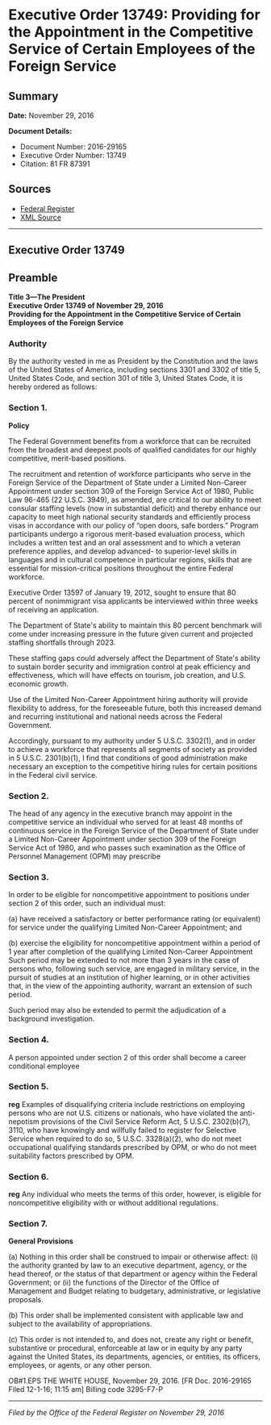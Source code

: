# Executive Order 13749: Providing for the Appointment in the Competitive Service of Certain Employees of the Foreign Service

## Summary

**Date:** November 29, 2016

**Document Details:**
- Document Number: 2016-29165
- Executive Order Number: 13749
- Citation: 81 FR 87391

## Sources
- [Federal Register](https://www.federalregister.gov/documents/2016/12/02/2016-29165/providing-for-the-appointment-in-the-competitive-service-of-certain-employees-of-the-foreign-service)
- [XML Source](https://www.federalregister.gov/documents/full_text/xml/2016/12/02/2016-29165.xml)

---

## Executive Order 13749

## Preamble

**Title 3—The President**  
**Executive Order 13749 of November 29, 2016**  
**Providing for the Appointment in the Competitive Service of Certain Employees of the Foreign Service**

### Authority

By the authority vested in me as President by the Constitution and the laws of the United States of America, including sections 3301 and 3302 of title 5, United States Code, and section 301 of title 3, United States Code, it is hereby ordered as follows:
### Section 1.

**Policy**

The Federal Government benefits from a workforce that can be recruited from the broadest and deepest pools of qualified candidates for our highly competitive, merit-based positions.

The recruitment and retention of workforce participants who serve in the Foreign Service of the Department of State under a Limited Non-Career Appointment under section 309 of the Foreign Service Act of 1980, Public Law 96-465 (22 U.S.C. 3949), as amended, are critical to our ability to meet consular staffing levels (now in substantial deficit) and thereby enhance our capacity to meet high national security standards and efficiently process visas in accordance with our policy of “open doors, safe borders.” Program participants undergo a rigorous merit-based evaluation process, which includes a written test and an oral assessment and to which a veteran preference applies, and develop advanced- to superior-level skills in languages and in cultural competence in particular regions, skills that are essential for mission-critical positions throughout the entire Federal workforce.

Executive Order 13597 of January 19, 2012, sought to ensure that 80 percent of nonimmigrant visa applicants be interviewed within three weeks of receiving an application.

The Department of State's ability to maintain this 80 percent benchmark will come under increasing pressure in the future given current and projected staffing shortfalls through 2023.

These staffing gaps could adversely affect the Department of State's ability to sustain border security and immigration control at peak efficiency and effectiveness, which will have effects on tourism, job creation, and U.S. economic growth.

Use of the Limited Non-Career Appointment hiring authority will provide flexibility to address, for the foreseeable future, both this increased demand and recurring institutional and national needs across the Federal Government.

Accordingly, pursuant to my authority under 5 U.S.C. 3302(1), and in order to achieve a workforce that represents all segments of society as provided in 5 U.S.C. 2301(b)(1), I find that conditions of good administration make necessary an exception to the competitive hiring rules for certain positions in the Federal civil service.
### Section 2.

The head of any agency in the executive branch may appoint in the competitive service an individual who served for at least 48 months of continuous service in the Foreign Service of the Department of State under a Limited Non-Career Appointment under section 309 of the Foreign Service Act of 1980, and who passes such examination as the Office of Personnel Management (OPM) may prescribe
### Section 3.

In order to be eligible for noncompetitive appointment to positions under section 2 of this order, such an individual must:

(a) have received a satisfactory or better performance rating (or equivalent) for service under the qualifying Limited Non-Career Appointment; and

(b) exercise the eligibility for noncompetitive appointment within a period of 1 year after completion of the qualifying Limited Non-Career Appointment 
Such period may be extended to not more than 3 years in the case of persons who, following such service, are engaged in military service, in the pursuit of studies at an institution of higher learning, or in other activities that, in the view of the appointing authority, warrant an extension of such period.

Such period may also be extended to permit the adjudication of a background investigation.
### Section 4.

A person appointed under section 2 of this order shall become a career conditional employee
### Section 5.

**reg**
 Examples of disqualifying criteria include restrictions on employing persons who are not U.S. citizens or nationals, who have violated the anti-nepotism provisions of the Civil Service Reform Act, 5 U.S.C. 2302(b)(7), 3110, who have knowingly and willfully failed to register for Selective Service when required to do so, 5 U.S.C. 3328(a)(2), who do not meet occupational qualifying standards prescribed by OPM, or who do not meet suitability factors prescribed by OPM.
### Section 6.

**reg**
 Any individual who meets the terms of this order, however, is eligible for noncompetitive eligibility with or without additional regulations.
### Section 7.

**General Provisions**

(a) Nothing in this order shall be construed to impair or otherwise affect:
    (i) the authority granted by law to an executive department, agency, or the head thereof, or the status of that department or agency within the Federal Government; or
    (ii) the functions of the Director of the Office of Management and Budget relating to budgetary, administrative, or legislative proposals.

(b) This order shall be implemented consistent with applicable law and subject to the availability of appropriations.

(c) This order is not intended to, and does not, create any right or benefit, substantive or procedural, enforceable at law or in equity by any party against the United States, its departments, agencies, or entities, its officers, employees, or agents, or any other person.

OB#1.EPS
THE WHITE HOUSE,
November 29, 2016.
[FR Doc. 2016-29165 
Filed 12-1-16; 11:15 am]
Billing code 3295-F7-P

---

*Filed by the Office of the Federal Register on November 29, 2016*
